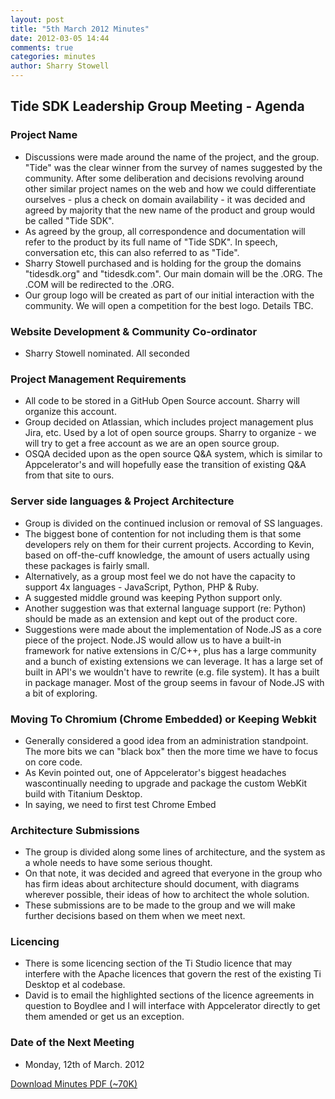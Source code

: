 ```yaml
---
layout: post
title: "5th March 2012 Minutes"
date: 2012-03-05 14:44
comments: true
categories: minutes
author: Sharry Stowell
---
```


## Tide SDK Leadership Group Meeting - Agenda

### Project Name

* Discussions were made around the name of the project, and the group. "Tide" was the clear winner from the survey of names suggested by the community. After some deliberation and decisions revolving around other similar project names on the web and how we could differentiate ourselves - plus a check on domain availability - it was decided and agreed by majority that the new name of the product and group would be called "Tide SDK".
* As agreed by the group, all correspondence and documentation will refer to the product by its full name of "Tide SDK". In speech, conversation etc, this can also referred to as "Tide".
* Sharry Stowell purchased and is holding for the group the domains "tidesdk.org" and "tidesdk.com". Our main domain will be the .ORG. The .COM will be redirected to the .ORG.
* Our group logo will be created as part of our initial interaction with the community. We will open a competition for the best logo. Details TBC.

### Website Development & Community Co-ordinator

* Sharry Stowell nominated. All seconded

### Project Management Requirements

* All code to be stored in a GitHub Open Source account. Sharry will organize this account.
* Group decided on Atlassian, which includes project management plus Jira, etc. Used by a lot of open source groups. Sharry to organize - we will try to get a free account as we are an open source group.
* OSQA decided upon as the open source Q&A system, which is similar to Appcelerator's and will hopefully ease the transition of existing Q&A from that site to ours.

### Server side languages & Project Architecture 

* Group is divided on the continued inclusion or removal of SS languages.
* The biggest bone of contention for not including them is that some developers rely on them for their current projects. According to Kevin, based on off-the-cuff knowledge, the amount of users actually using these packages is fairly small.
* Alternatively, as a group most feel we do not have the capacity to support 4x languages - JavaScript, Python, PHP & Ruby.
* A suggested middle ground was keeping Python support only.
* Another suggestion was that external language support (re: Python)
should be made as an extension and kept out of the product core.
* Suggestions were made about the implementation of Node.JS as a core piece of the project. Node.JS would allow us to have a built-in framework for native extensions in C/C++, plus has a large community and a bunch of existing extensions we can leverage. It has a large set of built in API's we wouldn't have to rewrite (e.g. file system). It has a built
in package manager. Most of the group seems in favour of Node.JS with a bit of exploring.

### Moving To Chromium (Chrome Embedded) or Keeping Webkit

* Generally considered a good idea from an administration standpoint. The more bits we can "black box" then the more time we have to focus on core code.
* As Kevin pointed out, one of Appcelerator's biggest headaches wascontinually needing to upgrade and package the custom WebKit build with Titanium Desktop.
* In saying, we need to first test Chrome Embed

### Architecture Submissions

* The group is divided along some lines of architecture, and the system as a whole needs to have some serious thought.
* On that note, it was decided and agreed that everyone in the group who has firm ideas about architecture should document, with diagrams wherever possible, their ideas of how to architect the whole solution.
* These submissions are to be made to the group and we will make further decisions based on them when we meet next.

### Licencing

* There is some licencing section of the Ti Studio licence that may interfere with the Apache licences that govern the rest of the existing Ti Desktop et al codebase.
* David is to email the highlighted sections of the licence agreements in question to Boydlee and I will interface with Appcelerator directly to get them amended or get us an exception.

### Date of the Next Meeting

* Monday, 12th of March. 2012


[Download Minutes PDF (~70K)](http://tidesdk.github.com/downloads/TideSDK-Minutes-05032012.pdf)